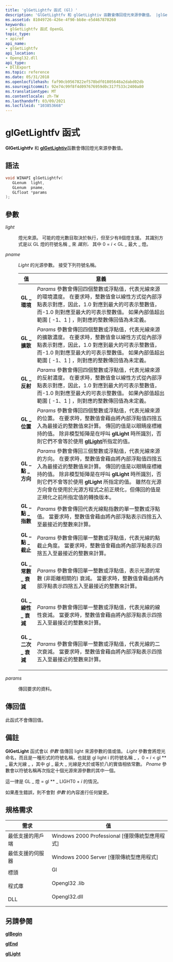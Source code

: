 ```yaml
---
title: 'glGetLightfv 函式 (Gl) '
description: 'GlGetLightfv 和 glGetLightiv 函數會傳回燈光來源參數值。 |glGetLightfv 函式 (Gl) '
ms.assetid: 81049726-426e-4f90-bb8e-e5d467870260
keywords:
- glGetLightfv 函式 OpenGL
topic_type:
- apiref
api_name:
- glGetLightfv
api_location:
- Opengl32.dll
api_type:
- DllExport
ms.topic: reference
ms.date: 05/31/2018
ms.openlocfilehash: faf90cb9567822ef578bdf01805648a2dabd02db
ms.sourcegitcommit: 92e74c99f8f4d097676959d0c317f533c2400a80
ms.translationtype: MT
ms.contentlocale: zh-TW
ms.lasthandoff: 03/09/2021
ms.locfileid: "103853668"
---
```

# <a name="glgetlightfv-function"></a>glGetLightfv 函式

**GlGetLightfv** 和 [**glGetLightiv**](glgetlightiv.md)函數會傳回燈光來源參數值。

## <a name="syntax"></a>語法


```C++
void WINAPI glGetLightfv(
   GLenum  light,
   GLenum  pname,
   GLfloat *params
);
```



## <a name="parameters"></a>參數

<dl> <dt>

*light* 
</dt> <dd>

燈光來源。 可能的燈光數目取決於執行，但至少有8個燈支援。 其識別方式是以 GL 燈的符號名稱 \_ 來 *識別，* 其中 0 = *i* < GL \_ 最大 \_ 燈。

</dd> <dt>

*pname* 
</dt> <dd>

*Light* 的光源參數。 接受下列符號名稱。



| 值                                                                                                                                                                                           | 意義                                                                                                                                                                                                                                                                                                                                                                                                                                                                                                                                                                                                                                                     |
|-------------------------------------------------------------------------------------------------------------------------------------------------------------------------------------------------|-------------------------------------------------------------------------------------------------------------------------------------------------------------------------------------------------------------------------------------------------------------------------------------------------------------------------------------------------------------------------------------------------------------------------------------------------------------------------------------------------------------------------------------------------------------------------------------------------------------------------------------------------------------|
| <span id="GL_AMBIENT"></span><span id="gl_ambient"></span><dl> <dt>**GL \_ 環境**</dt> </dl>                                            | *Params* 參數會傳回四個整數或浮點值，代表光線來源的環境濃度。 在要求時，整數值會以線性方式從內部浮點表示對應，因此，1.0 對應到最大的可表示整數值，而-1.0 則對應至最大的可表示整數值。 如果內部值超出範圍 \[ -1、1 \] ，則對應的整數傳回值為未定義。<br/>                                                                                                                                                                  |
| <span id="GL_DIFFUSE"></span><span id="gl_diffuse"></span><dl> <dt>**GL \_ 擴散**</dt> </dl>                                            | *Params* 參數會傳回四個整數或浮點值，代表光線來源的擴散濃度。 在要求時，整數值會以線性方式從內部浮點表示對應，因此，1.0 對應到最大的可表示整數值，而-1.0 則對應至最大的可表示整數值。 如果內部值超出範圍 \[ -1、1 \] ，則對應的整數傳回值為未定義。<br/>                                                                                                                                                                  |
| <span id="GL_SPECULAR"></span><span id="gl_specular"></span><dl> <dt>**GL \_ 反射**</dt> </dl>                                         | *Params* 參數會傳回四個整數或浮點值，代表光線來源的反射濃度。 在要求時，整數值會以線性方式從內部浮點表示對應，因此，1.0 對應到最大的可表示整數值，而-1.0 則對應至最大的可表示整數值。 如果內部值超出範圍 \[ -1、1 \] ，則對應的整數傳回值為未定義。<br/>                                                                                                                                                                 |
| <span id="GL_POSITION"></span><span id="gl_position"></span><dl> <dt>**GL \_ 位置**</dt> </dl>                                         | *Params* 參數會傳回四個整數或浮點值，代表光線來源的位置。 在要求時，整數值會藉由將內部浮點值四捨五入為最接近的整數值來計算。 傳回的值是以眼睛座標維持的值。 除非模型矩陣是在呼叫 **glLight** 時所識別，否則它們不會等於使用 [**glLight**](gllight-functions.md)所指定的值。<br/>                                                                                                                                                             |
| <span id="GL_SPOT_DIRECTION"></span><span id="gl_spot_direction"></span><dl> <dt>**GL \_ 點 \_ 方向**</dt> </dl>                      | *Params* 參數會傳回三個整數或浮點值，代表光線來源的方向。 在要求時，整數值會藉由將內部浮點值四捨五入為最接近的整數值來計算。 傳回的值是以眼睛座標維持的值。 除非模型矩陣是在呼叫 **glLight** 時所識別，否則它們不會等於使用 **glLight** 所指定的值。 雖然在光源方向會在使用於光源方程式之前正規化，但傳回的值是正規化之前所指定值的轉換版本。<br/> |
| <span id="GL_SPOT_EXPONENT"></span><span id="gl_spot_exponent"></span><dl> <dt>**GL \_ 點 \_ 指數**</dt> </dl>                         | *Params* 參數會傳回代表光線點指數的單一整數或浮點值。 當要求時，整數值會藉由將內部浮點表示四捨五入至最接近的整數來計算。<br/>                                                                                                                                                                                                                                                                                                                                                                                                |
| <span id="GL_SPOT_CUTOFF"></span><span id="gl_spot_cutoff"></span><dl> <dt>**GL \_ 點 \_ 截止**</dt> </dl>                               | *Params* 參數會傳回單一整數或浮點值，代表光線的點截止角度。 當要求時，整數值會藉由將內部浮點表示四捨五入至最接近的整數來計算。<br/>                                                                                                                                                                                                                                                                                                                                                                                            |
| <span id="GL_CONSTANT_ATTENUATION"></span><span id="gl_constant_attenuation"></span><dl> <dt>**GL \_ 常數 \_ 衰減**</dt> </dl>    | *Params* 參數會傳回單一整數或浮點值，表示光源的常數 (非距離相關的) 衰減。 當要求時，整數值會藉由將內部浮點表示四捨五入至最接近的整數來計算。<br/>                                                                                                                                                                                                                                                                                                                                                                  |
| <span id="GL_LINEAR_ATTENUATION"></span><span id="gl_linear_attenuation"></span><dl> <dt>**GL \_ 線性 \_ 衰減**</dt> </dl>          | *Params* 參數會傳回單一整數或浮點值，代表光線的線性衰減。 當要求時，整數值會藉由將內部浮點表示四捨五入至最接近的整數來計算。<br/>                                                                                                                                                                                                                                                                                                                                                                                           |
| <span id="GL_QUADRATIC_ATTENUATION"></span><span id="gl_quadratic_attenuation"></span><dl> <dt>**GL \_ 二次 \_ 衰減**</dt> </dl> | *Params* 參數會傳回單一整數或浮點值，代表光線的二次衰減。 當要求時，整數值會藉由將內部浮點表示四捨五入至最接近的整數來計算。<br/>                                                                                                                                                                                                                                                                                                                                                                                        |



 

</dd> <dt>

*params* 
</dt> <dd>

傳回要求的資料。

</dd> </dl>

## <a name="return-value"></a>傳回值

此函式不會傳回值。

## <a name="remarks"></a>備註

**GlGetLight** 函式會以 *參數* 值傳回 light 來源參數的值或值。 *Light* 參數會將燈光命名，而且是一種形式的符號名稱，也就是 gl light i 的符號名稱 \_ ，0 = *i* < gl ** \_ 最大光線 \_ ，其中 gl \_ 最大 \_ 光線是大於或等於八的實值相依常數。 *Pname* 參數會以符號名稱再次指定十個光源來源參數的其中一個。

這一律是 GL \_ 燈 = gl ** \_ LIGHT0 + *i* 的情況。

如果產生錯誤，則不會對 *參數* 的內容進行任何變更。

## <a name="requirements"></a>規格需求



| 需求 | 值 |
|-------------------------------------|-----------------------------------------------------------------------------------------|
| 最低支援的用戶端<br/> | Windows 2000 Professional \[僅限傳統型應用程式\]<br/>                              |
| 最低支援的伺服器<br/> | Windows 2000 Server \[僅限傳統型應用程式\]<br/>                                    |
| 標頭<br/>                   | <dl> <dt>Gl</dt> </dl>         |
| 程式庫<br/>                  | <dl> <dt>Opengl32 .lib</dt> </dl> |
| DLL<br/>                      | <dl> <dt>Opengl32.dll</dt> </dl> |



## <a name="see-also"></a>另請參閱

<dl> <dt>

[**glBegin**](glbegin.md)
</dt> <dt>

[**glEnd**](glend.md)
</dt> <dt>

[**glLight**](gllight-functions.md)
</dt> </dl>

 

 





